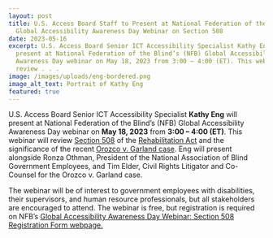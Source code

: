 ```yaml
---
layout: post
title: U.S. Access Board Staff to Present at National Federation of the Blind’s
  Global Accessibility Awareness Day Webinar on Section 508
date: 2023-05-16
excerpt: U.S. Access Board Senior ICT Accessibility Specialist Kathy Eng will
  present at National Federation of the Blind’s (NFB) Global Accessibility
  Awareness Day webinar on May 18, 2023 from 3:00 – 4:00 (ET). This webinar will
  review . . .
image: /images/uploads/eng-bordered.png
image_alt_text: Portrait of Kathy Eng
featured: true
---
```

U.S. Access Board Senior ICT Accessibility Specialist **Kathy Eng** will present at National Federation of the Blind’s (NFB) Global Accessibility Awareness Day webinar on **May 18, 2023** from **3:00 – 4:00 (ET)**. This webinar will review [Section 508](https://www.access-board.gov/ict/) of the [Rehabilitation Act](https://www.access-board.gov/law/ra.html#section-508-federal-electronic-and-information-technology) and the significance of the recent [Orozco v. Garland case](https://www.cadc.uscourts.gov/internet/opinions.nsf/117079BCB997518E85258959005682CF/$file/21-5238-1986371.pdf). Eng will present alongside Ronza Othman, President of the National Association of Blind Government Employees, and Tim Elder, Civil Rights Litigator and Co-Counsel for the Orozco v. Garland case.  

The webinar will be of interest to government employees with disabilities, their supervisors, and human resource professionals, but all stakeholders are encouraged to attend. The webinar is free, but registration is required on NFB’s [Global Accessibility Awareness Day Webinar: Section 508 Registration Form webpage.](https://nfb.org/form/gaad-section-508-webinar)
